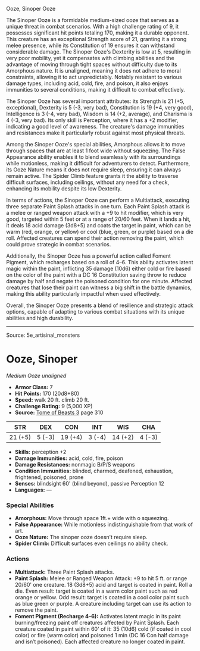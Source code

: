 <MonsterName/>Ooze, Sinoper</MonsterName>
<CreatureType/>Ooze</CreatureType>

<summary>The Sinoper Ooze is a formidable medium-sized ooze that serves as a unique threat in combat scenarios. With a high challenge rating of 9, it possesses significant hit points totaling 170, making it a durable opponent. This creature has an exceptional Strength score of 21, granting it a strong melee presence, while its Constitution of 19 ensures it can withstand considerable damage. The Sinoper Ooze's Dexterity is low at 5, resulting in very poor mobility, yet it compensates with climbing abilities and the advantage of moving through tight spaces without difficulty due to its Amorphous nature. It is unaligned, meaning it does not adhere to moral constraints, allowing it to act unpredictably. Notably resistant to various damage types, including acid, cold, fire, and poison, it also enjoys immunities to several conditions, making it difficult to combat effectively.</summary>

<detail>

The Sinoper Ooze has several important attributes: its Strength is 21 (+5, exceptional), Dexterity is 5 (-3, very bad), Constitution is 19 (+4, very good), Intelligence is 3 (-4, very bad), Wisdom is 14 (+2, average), and Charisma is 4 (-3, very bad). Its only skill is Perception, where it has a +2 modifier, indicating a good level of awareness. The creature's damage immunities and resistances make it particularly robust against most physical threats.

Among the Sinoper Ooze's special abilities, Amorphous allows it to move through spaces that are at least 1 foot wide without squeezing. The False Appearance ability enables it to blend seamlessly with its surroundings while motionless, making it difficult for adventurers to detect. Furthermore, its Ooze Nature means it does not require sleep, ensuring it can always remain active. The Spider Climb feature grants it the ability to traverse difficult surfaces, including ceilings, without any need for a check, enhancing its mobility despite its low Dexterity.

In terms of actions, the Sinoper Ooze can perform a Multiattack, executing three separate Paint Splash attacks in one turn. Each Paint Splash attack is a melee or ranged weapon attack with a +9 to hit modifier, which is very good, targeted within 5 feet or at a range of 20/60 feet. When it lands a hit, it deals 18 acid damage (3d8+5) and coats the target in paint, which can be warm (red, orange, or yellow) or cool (blue, green, or purple) based on a die roll. Affected creatures can spend their action removing the paint, which could prove strategic in combat scenarios.

Additionally, the Sinoper Ooze has a powerful action called Foment Pigment, which recharges based on a roll of 4–6. This ability activates latent magic within the paint, inflicting 35 damage (10d6) either cold or fire based on the color of the paint with a DC 16 Constitution saving throw to reduce damage by half and negate the poisoned condition for one minute. Affected creatures that lose their paint can witness a big shift in the battle dynamics, making this ability particularly impactful when used effectively. 

Overall, the Sinoper Ooze presents a blend of resilience and strategic attack options, capable of adapting to various combat situations with its unique abilities and high durability.</detail>



---

Source: 5e_artisinal_monsters

# Ooze, Sinoper

*Medium* *Ooze* *unaligned*

- **Armor Class:** 7
- **Hit Points:** 170 (20d8+80)
- **Speed:** walk 20 ft. climb 20 ft.
- **Challenge Rating:** 9 (5,000 XP)
- **Source:** [Tome of Beasts 3](https://koboldpress.com/kpstore/product/tome-of-beasts-3-for-5th-edition/) page 310

| STR | DEX | CON | INT | WIS | CHA |
| --- | --- | --- | --- | --- | --- |
| 21 (+5) | 5 (-3) | 19 (+4) | 3 (-4) | 14 (+2) | 4 (-3) |

- **Skills:** perception +2
- **Damage Immunities:** acid, cold, fire, poison
- **Damage Resistances:** nonmagic B/P/S weapons
- **Condition Immunities:** blinded, charmed, deafened, exhaustion, frightened, poisoned, prone
- **Senses:** blindsight 60' (blind beyond), passive Perception 12
- **Languages:** —

### Special Abilities

- **Amorphous:** Move through space 1ft.+ wide with o squeezing.
- **False Appearance:** While motionless indistinguishable from that work of art.
- **Ooze Nature:** The sinoper ooze doesn’t require sleep.
- **Spider Climb:** Difficult surfaces even ceilings no ability check.

### Actions

- **Multiattack:** Three Paint Splash attacks.
- **Paint Splash:** Melee or Ranged Weapon Attack: +9 to hit 5 ft. or range 20/60' one creature. 18 (3d8+5) acid and target is coated in paint. Roll a die. Even result: target is coated in a warm color paint such as red orange or yellow. Odd result: target is coated in a cool color paint such as blue green or purple. A creature including target can use its action to remove the paint.
- **Foment Pigment (Recharge 4–6):** Activates latent magic in its paint burning/freezing paint off creatures affected by Paint Splash. Each creature coated in paint within 60' of it: 35 (10d6) cold (if coated in cool color) or fire (warm color) and poisoned 1 min (DC 16 Con half damage and isn’t poisoned). Each affected creature no longer coated in paint.




